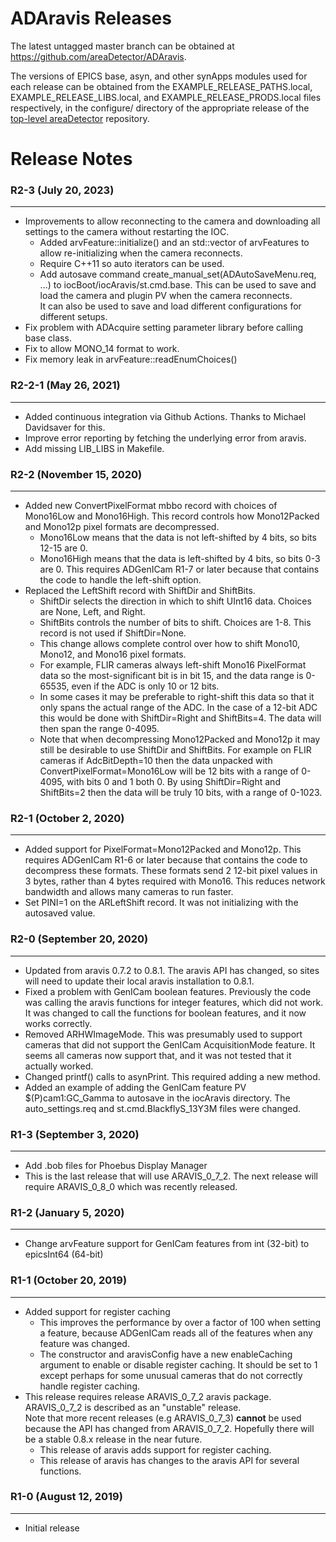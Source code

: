 ADAravis Releases
===================

The latest untagged master branch can be obtained at
https://github.com/areaDetector/ADAravis.

The versions of EPICS base, asyn, and other synApps modules used for each release can be obtained from 
the EXAMPLE_RELEASE_PATHS.local, EXAMPLE_RELEASE_LIBS.local, and EXAMPLE_RELEASE_PRODS.local
files respectively, in the configure/ directory of the appropriate release of the 
[top-level areaDetector](https://github.com/areaDetector/areaDetector) repository.


Release Notes
=============
### R2-3 (July 20, 2023)
----
* Improvements to allow reconnecting to the camera and downloading all settings to the camera without restarting the IOC.
  * Added arvFeature::initialize() and an std::vector of arvFeatures to allow re-initializing when the camera reconnects.
  * Require C++11 so auto iterators can be used.
  * Add autosave command create_manual_set(ADAutoSaveMenu.req, ...) to iocBoot/iocAravis/st.cmd.base.
    This can be used to save and load the camera and plugin PV when the camera reconnects.  
    It can also be used to save and load different configurations for different setups.
* Fix problem with ADAcquire setting parameter library before calling base class.
* Fix to allow MONO_14 format to work.
* Fix memory leak in arvFeature::readEnumChoices()

### R2-2-1 (May 26, 2021)
----
* Added continuous integration via Github Actions.  Thanks to Michael Davidsaver for this.
* Improve error reporting by fetching the underlying error from aravis.
* Add missing LIB_LIBS in Makefile.

### R2-2 (November 15, 2020)
----
* Added new ConvertPixelFormat mbbo record with choices of Mono16Low and Mono16High.
  This record controls how Mono12Packed and Mono12p pixel formats are decompressed.
  - Mono16Low means that the data is not left-shifted by 4 bits, so bits 12-15 are 0.
  - Mono16High means that the data is left-shifted by 4 bits, so bits 0-3 are 0.
  This requires ADGenICam R1-7 or later because that contains the code to handle the left-shift option.
* Replaced the LeftShift record with ShiftDir and ShiftBits.
  - ShiftDir selects the direction in which to shift UInt16 data.  Choices are None, Left, and Right.
  - ShiftBits controls the number of bits to shift.  Choices are 1-8.  This record is not used if ShiftDir=None.
  - This change allows complete control over how to shift Mono10, Mono12, and Mono16 pixel formats.
  - For example, FLIR cameras always left-shift Mono16 PixelFormat data so the most-significant bit 
    is in bit 15, and the data range is 0-65535, even if the ADC is only 10 or 12 bits.
  - In some cases it may be preferable to right-shift this data so that it only spans the 
    actual range of the ADC. In the case of a 12-bit ADC this would be done with ShiftDir=Right and ShiftBits=4.
    The data will then span the range 0-4095.
  - Note that when decompressing Mono12Packed and Mono12p it may still be desirable to
    use ShiftDir and ShiftBits.  For example on FLIR cameras if AdcBitDepth=10 then the data unpacked
    with ConvertPixelFormat=Mono16Low will be 12 bits with a range of 0-4095, with bits 0 and 1 both 0.
    By using ShiftDir=Right and ShiftBits=2 then the data will be truly 10 bits, with a range of 0-1023.

### R2-1 (October 2, 2020)
----
* Added support for PixelFormat=Mono12Packed and Mono12p.
  This requires ADGenICam R1-6 or later because that contains the code to decompress these formats.
  These formats send 2 12-bit pixel values in 3 bytes, rather than 4 bytes required with Mono16.
  This reduces network bandwidth and allows many cameras to run faster.
* Set PINI=1 on the ARLeftShift record.  It was not initializing with the autosaved value.

### R2-0 (September 20, 2020)
----
* Updated from aravis 0.7.2 to 0.8.1.  The aravis API has changed, so sites will need to update their
  local aravis installation to 0.8.1.
* Fixed a problem with GenICam boolean features.  Previously the code was calling the aravis functions
  for integer features, which did not work.  It was changed to call the functions for boolean features,
  and it now works correctly.
* Removed ARHWImageMode. This was presumably used to support cameras that did not support
  the GenICam AcquisitionMode feature.  It seems all cameras now support that, and it
  was not tested that it actually worked.
* Changed printf() calls to asynPrint.  This required adding a new method.
* Added an example of adding the GenICam feature PV $(P)cam1:GC_Gamma to autosave in
  the iocAravis directory.  The auto_settings.req and st.cmd.BlackflyS_13Y3M files were changed.

### R1-3 (September 3, 2020)
----
* Add .bob files for Phoebus Display Manager
* This is the last release that will use ARAVIS_0_7_2.
  The next release will require ARAVIS_0_8_0 which was recently released.

### R1-2 (January 5, 2020)
----
* Change arvFeature support for GenICam features from int (32-bit) to epicsInt64 (64-bit)


### R1-1 (October 20, 2019)
----
* Added support for register caching
  * This improves the performance by over a factor of 100 when setting a feature, because ADGenICam reads
    all of the features when any feature was changed.
  * The constructor and aravisConfig have a new enableCaching argument to enable or disable register caching.
    It should be set to 1 except perhaps for some unusual cameras that do not correctly handle register caching.
* This release requires release ARAVIS_0_7_2 aravis package. ARAVIS_0_7_2 is described as an "unstable" release.  
  Note that more recent releases (e.g ARAVIS_0_7_3) **cannot** be used because the API has changed from ARAVIS_0_7_2.
  Hopefully there will be a stable 0.8.x release in the near future.  
  * This release of aravis adds support for register caching.
  * This release of aravis has changes to the aravis API for several functions.

### R1-0 (August 12, 2019)
----
* Initial release

